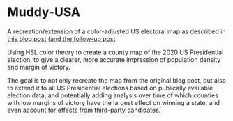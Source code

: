 # Muddy-USA
A recreation/extension of a color-adjusted US electoral map as described in [this blog post](https://stemlounge.com/muddy-america-color-balancing-trumps-election-map-infographic) ([and the follow-up post](https://stemlounge.com/muddy-america-color-balancing-trumps-election-map-infographic)

Using HSL color theory to create a county map of the 2020 US Presidential election, to give a clearer, more accurate impression of population density and margin of victory.

The goal is to not only recreate the map from the original blog post, but also to extend it to all US Presidential elections based on publically available election data, and potentially adding analysis over time of which counties with low margins of victory have the largest effect on winning a state, and even account for effects from third-party candidates.
